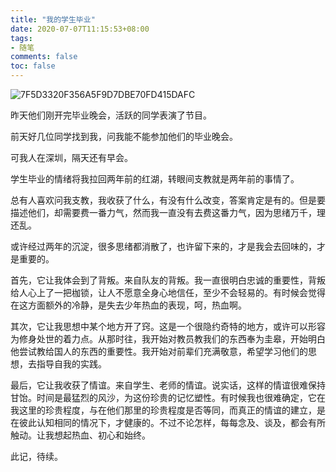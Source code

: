 ```yaml
---
title: "我的学生毕业"
date: 2020-07-07T11:15:53+08:00
tags:
- 随笔
comments: false
toc: false
---
```


![7F5D3320F356A5F9D7DBE70FD415DAFC](https://i.loli.net/2020/07/07/WsLpyq5wIYQb1ZM.jpg)

昨天他们刚开完毕业晚会，活跃的同学表演了节目。

前天好几位同学找到我，问我能不能参加他们的毕业晚会。

可我人在深圳，隔天还有早会。

学生毕业的情绪将我拉回两年前的红湖，转眼间支教就是两年前的事情了。

总有人喜欢问我支教，我收获了什么，有没有什么改变，答案肯定是有的。但是要描述他们，却需要费一番力气，然而我一直没有去费这番力气，因为思绪万千，理还乱。

或许经过两年的沉淀，很多思绪都消散了，也许留下来的，才是我会去回味的，才是重要的。

首先，它让我体会到了背叛。来自队友的背叛。我一直很明白忠诚的重要性，背叛给人心上了一把枷锁，让人不愿意全身心地信任，至少不会轻易的。有时候会觉得在这方面额外的冷静，是失去少年热血的表现，呵，热血啊。

其次，它让我思想中某个地方开了窍。这是一个很隐约奇特的地方，或许可以形容为修身处世的着力点。从那时往，我开始对教员教我们的东西奉为圭皋，开始明白他尝试教给国人的东西的重要性。我开始对前辈们充满敬意，希望学习他们的思想，去指导自我的实践。

最后，它让我收获了情谊。来自学生、老师的情谊。说实话，这样的情谊很难保持甘饴。时间是最猛烈的风沙，为这份珍贵的记忆塑性。有时候我也很难确定，它在我这里的珍贵程度，与在他们那里的珍贵程度是否等同，而真正的情谊的建立，是在彼此认知相同的情况下，才健康的。不过不论怎样，每每念及、谈及，都会有所触动。让我想起热血、初心和始终。

此记，待续。